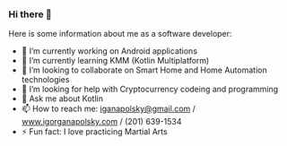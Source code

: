 ### Hi there 👋

Here is some information about me as a software developer:

- 🔭 I’m currently working on Android applications
- 🌱 I’m currently learning KMM (Kotlin Multiplatform)
- 👯 I’m looking to collaborate on Smart Home and Home Automation technologies
- 🤔 I’m looking for help with Cryptocurrency codeing and programming
- 💬 Ask me about Kotlin
- 📫 How to reach me: iganapolsky@gmail.com / www.igorganapolsky.com / (201) 639-1534
- ⚡ Fun fact: I love practicing Martial Arts
